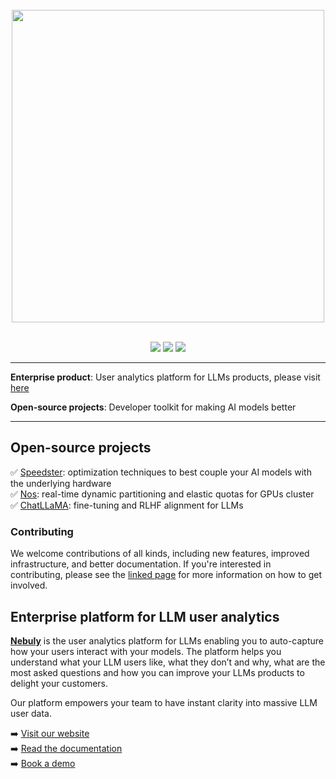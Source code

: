 <p align="center">
<br><br><br>
<a https://docs.nebuly.com/welcome/quick-start"><img src="https://github.com/nebuly-ai/nebuly/assets/59367323/c44e582a-b380-4c0e-8478-8a2e59ed1f1c" width="500px"></a>
<br><br>
</p>




<p align=center>
<a href="https://pypi.org/project/nebullvm/"><img src="https://badge.fury.io/py/nebullvm.svg"></a>
<a href="https://pypistats.org/packages/nebullvm"><img src="https://pepy.tech/badge/nebullvm"></a>
<a href="https://twitter.com/nebuly_ai"><img src="https://img.shields.io/twitter/url.svg?label=Follow%20%40nebuly_ai&style=social&url=https%3A%2F%2Ftwitter.com-nebuly_ai"></a>



---

**Enterprise product**: User analytics platform for LLMs products, please visit <a href="https://www.nebuly.com/" target="_blank">here</a>

**Open-source projects**: Developer toolkit for making AI models better

---



## Open-source projects
✅ [Speedster](https://github.com/nebuly-ai/nebuly/tree/main/optimization/speedster): optimization techniques to best couple your AI models with the underlying hardware
<br>
✅ [Nos](https://github.com/nebuly-ai/nos): real-time dynamic partitioning and elastic quotas for GPUs cluster
<br>
✅ [ChatLLaMA](https://github.com/nebuly-ai/nebuly/tree/main/optimization/chatllama): fine-tuning and RLHF alignment for LLMs


### Contributing
We welcome contributions of all kinds, including new features, improved infrastructure, and better documentation. If you're interested in contributing, please see the [linked page](https://docs.nebuly.com/contributions) for more information on how to get involved.

## Enterprise platform for LLM user analytics
**[Nebuly](https://www.nebuly.com/)** is the user analytics platform for LLMs enabling you to auto-capture how your users interact with your models. The platform helps you understand what your LLM users like, what they don’t and why, what are the most asked questions and how you can improve your LLMs products to delight your customers.

Our platform empowers your team to have instant clarity into massive LLM user data.

➡️ [Visit our website](https://www.nebuly.com/) 
<br>
➡️ [Read the documentation](https://docs.nebuly.ai/welcome/overview)
<br>
➡️ [Book a demo](https://calendly.com/francesco-nebuly/introductory-call)
